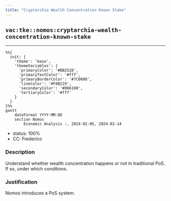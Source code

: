 ```yaml
---
title: "Cryptarchia Wealth Concentration Known Stake"
---
```

## `vac:tke::nomos:cryptarchia-wealth-concentration-known-stake`
---

```mermaid
%%{ 
  init: { 
    'theme': 'base', 
    'themeVariables': { 
      'primaryColor': '#BB2528', 
      'primaryTextColor': '#fff', 
      'primaryBorderColor': '#7C0000', 
      'lineColor': '#F8B229', 
      'secondaryColor': '#006100', 
      'tertiaryColor': '#fff' 
    } 
  } 
}%%
gantt
	dateFormat YYYY-MM-DD 
	section Nomos
		Economic Analysis :, 2024-02-05, 2024-02-14
```
- status: 100%
- CC: Frederico

### Description

Understand whether wealth concentration happens or not in traditional PoS. If so, under which conditions.

### Justification

Nomos introduces a PoS system.
